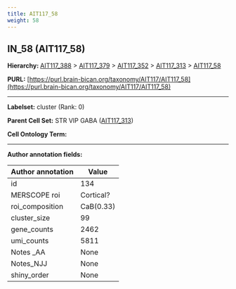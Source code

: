 ```yaml
---
title: AIT117_58
weight: 58
---
```

## IN_58 (AIT117_58)
<b>Hierarchy: </b>
[AIT117_388](../AIT117_388) >
[AIT117_379](../AIT117_379) >
[AIT117_352](../AIT117_352) >
[AIT117_313](../AIT117_313) >
[AIT117_58](../AIT117_58)

**PURL:** [https://purl.brain-bican.org/taxonomy/AIT117/AIT117_58](https://purl.brain-bican.org/taxonomy/AIT117/AIT117_58)

---


**Labelset:** cluster (Rank: 0)

**Parent Cell Set:** STR VIP GABA ([AIT117_313](../AIT117_313))



**Cell Ontology Term:** 

[MARKER GENES.]: #


---

[TRANSFERRED ANNOTATIONS.]: #


[AUTHOR ANNOTATION FIELDS.]: #


**Author annotation fields:**

| Author annotation | Value |
|-------------------|-------|
|id|134|
|MERSCOPE roi|Cortical?|
|roi_composition|CaB(0.33) | PuR(0.16) | CaH(0.14) | NAC(0.14) | CaT(0.1) | PuC(0.07) | PuPV(0.07)|
|cluster_size|99|
|gene_counts|2462|
|umi_counts|5811|
|Notes _AA|None|
|Notes_NJJ|None|
|shiny_order|None|
